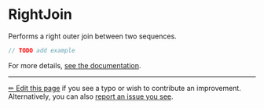 # RightJoin

Performs a right outer join between two sequences.

```c# --destination-file ../code/Program.cs --region statements --project ../code/TryMoreLinq.csproj
// TODO add example
```

For more details, [see the documentation][doc].

---

[&#x270F; Edit this page][edit] if you see a typo or wish to contribute an
improvement. Alternatively, you can also [report an issue you see][issue].


[edit]: https://github.com/morelinq/try/edit/master/right-join.md
[issue]: https://github.com/morelinq/try/issues/new?title=RightJoin
[doc]: https://morelinq.github.io/3.1/ref/api/html/Overload_MoreLinq_MoreEnumerable_RightJoin.htm
